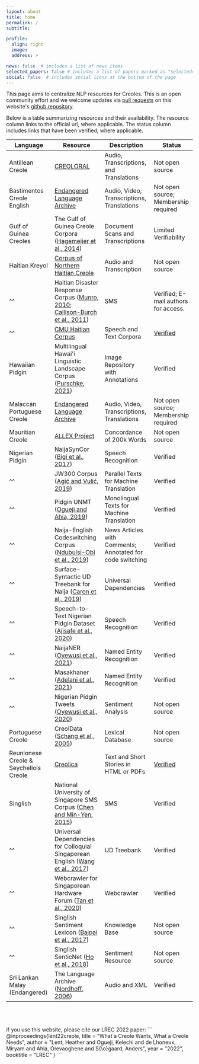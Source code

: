 ```yaml
---
layout: about
title: home
permalink: /
subtitle: 

profile:
  align: right
  image: 
  address: >

news: false  # includes a list of news items
selected_papers: false # includes a list of papers marked as "selected={true}"
social: false  # includes social icons at the bottom of the page
---
```


This page aims to centralize NLP resources for Creoles. This is an open community effort and we welcome updates via [pull requests](https://docs.github.com/es/pull-requests/collaborating-with-pull-requests/proposing-changes-to-your-work-with-pull-requests/about-pull-requests) on this website's [github repository](https://github.com/creole-nlp/creole-nlp.github.io).

Below is a table summarizing resources and their availability. The resource column links to the official url, where applicable. The status column includes links that have been verified, where applicable.

| Language                               | Resource                                                                            | Description                                               | Status                               |
|----------------------------------------|-------------------------------------------------------------------------------------|-----------------------------------------------------------|--------------------------------------|
| Antillean Creole                       | [CREOLORAL](http://ircom.corpus-ir.fr/site/description_projet.php?projet=CREOLORAL) | Audio, Transcriptions, and Translations                   | Not open source                       |
| Bastimentos Creole English             | [Endangered Language Archive](http://elar.soas.ac.uk/deposit/0171)                  | Audio, Video, Transcriptions, Translations                | Not open source; Membership required                      |
| Gulf of Guinea Creoles                 | The Gulf of Guinea Creole Corpora ([Hagemeijer et al., 2014](https://aclanthology.org/L14-1376/))                         | Document Scans and Transcriptions                         | Limited Verifiability                |
| Haitian Kreyol                         | [Corpus of Northern Haitian Creole](https://www.indiana.edu/~creole/)               | Audio and Transcription                                   | Not open source                       |
|^^                         | Haitian Disaster Response Corpus ([Munro, 2010](https://aclanthology.org/2010.amta-workshop.1/); [Callison-Burch et al., 2011](https://aclanthology.org/volumes/W11-21/))         | SMS                                                       | Verified; E-mail authors for access. |
|^^                                        | [CMU Haitian Corpus](http://www.speech.cs.cmu.edu/haitian/)                         | Speech and Text Corpora                                   | [Verified](http://www.speech.cs.cmu.edu/haitian/)                           |
| Hawaiian Pidgin                        | Multilingual Hawai'i Linguistic Landscape Corpus ([Purschke, 2021](https://www.degruyter.com/document/doi/10.1515/lingvan-2019-0032/html))                   | Image Repository with Annotations                         | Verified                             |
| Malaccan Portuguese Creole             | [Endangered Language Archive](http://elar.soas.ac.uk/deposit/0123)                  | Audio, Video, Transcriptions, Translations                | Not open source; Membership required  |
| Mauritian Creole                        | [ALLEX Project](http://www.edd.uio.no/allex/corpus/africanlang.html)                | Concordance of 200k Words                                 | Not open source                       |
| Nigerian Pidgin                        | NaijaSynCor ([Bigi et al., 2017](https://hal.archives-ouvertes.fr/hal-01705707/document))                                                     | Speech Recognition                                        | Verified                             |
|^^                                        | JW300 Corpus ([Agić and Vulić, 2019](https://aclanthology.org/P19-1310/))                                               | Parallel Texts for Machine Translation                    | Verified                             |
|^^                                        | Pidgin UNMT ([Ogueji and Ahia, 2019](https://aclanthology.org/2021.mrl-1.11/))                                                 | Monolingual Texts for Machine Translation                 | Verified                             |
|^^                                        | Naija-English Codeswitching Corpus ([Ndubuisi-Obi et al., 2019](https://aclanthology.org/P19-1625/))                      | News Articles with Comments; Annotated for code switching | Verified                             |
|^^                                        | Surface-Syntactic UD Treebank for Naija  ([Caron et al., 2019](https://aclanthology.org/L14-1376/))                       | Universal Dependencies                                    | Verified                             |
|^^                                        | Speech-to-Text Nigerian Pidgin Dataset ([Ajisafe et al., 2020](https://arxiv.org/abs/2010.11123))                       | Speech Recognition                                        | Verified                             |
|^^                                        | NaijaNER ([Oyewusi et al., 2021](https://arxiv.org/abs/2003.12450))                                                     | Named Entity Recognition                                  | Verified                             |
|^^                                        | Masakhaner ([Adelani et al., 2021](https://aclanthology.org/2021.tacl-1.66/))                                                   | Named Entity Recognition                                  | Verified                             |
|^^ | Nigerian Pidgin Tweets ([Oyewusi et al., 2020](https://arxiv.org/abs/2003.12450))                                       | Sentiment Analysis                                        | Not open source                       |
| Portuguese Creole                      | CreolData ([Schang et al., 2005](https://www.cairn-int.info/article-E_RFLA_101_76--creoldata-a-lexical-database-on-creole.htm))                                                     | Lexical Database                                          | Not open source                       |
| Reunionese Creole & Seychellois Creole | [Creolica](http://creolica.net/)                                                    | Text and Short Stories in HTML or PDFs                    | [Verified](http://creolica.net/)                             |
| Singlish                               | National University of Singapore SMS Corpus ([Chen and Min-Yen, 2015](https://scholarbank.nus.edu.sg/handle/10635/137343))                | SMS                                                       | Verified                             |
|^^                                       | Universal Dependencies for Colloquial Singaporean English ([Wang et al., 2017](https://aclanthology.org/P17-1159/))       | UD Treebank                                               | Verified                             |
|^^                                      | Webcrawler for Singaporean Hardware Forum ([Tan et al., 2020](https://aclanthology.org/2020.emnlp-main.455/))                        | Webcrawler                                                | Verified                             |
|^^              | Singlish Sentiment Lexicon ([Bajpai et al., 2017](https://arxiv.org/abs/1707.04408))                                    | Knowledge Base                                            | Not open source                       |
|^^                                        | Singlish SenticNet ([Ho et al., 2018](https://ieeexplore.ieee.org/document/8628796))                                                | Sentiment Resource                                        | Not open source                       |
| Sri Lankan Malay (Endangered)        | The Language Archive ([Nordhoff, 2006](https://hdl.handle.net/1839/00-0000-0000-0007-F855-4))                                                                | Audio and XML                                             | Verified                             |


<br>
<br>
<br>
If you use this website, please cite our LREC 2022 paper:
```
@inproceedings{lent22creole,
  title = "What a Creole Wants, What a Creole Needs",
  author = "Lent, Heather and Ogueji, Kelechi and de Lhoneux, 
            Miryam and Ahia, Orevaoghene and S{\o}gaard, Anders",
  year = "2022",
  booktitle = "LREC"
}
```
